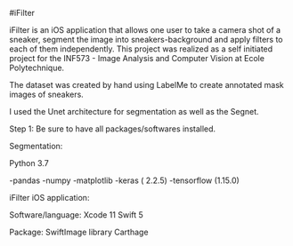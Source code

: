 #iFilter

iFilter is an iOS application that allows one user to take a camera shot of a sneaker, segment the image into sneakers-background and apply filters to each of them independently. This project was realized as a self initiated project for the INF573 - Image Analysis and Computer Vision at Ecole Polytechnique. 

The dataset was created by hand using LabelMe to create annotated mask images of sneakers. 

I used the Unet architecture for segmentation as well as the Segnet.


Step 1: Be sure to have all packages/softwares installed. 

Segmentation: 

Python 3.7

-pandas
-numpy
-matplotlib
-keras ( 2.2.5)
-tensorflow (1.15.0)


iFilter iOS application:  

Software/language:
Xcode 11
Swift 5

Package:
SwiftImage library
Carthage
















